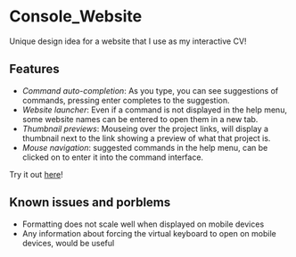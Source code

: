 # Console_Website
Unique design idea for a website that I use as my interactive CV!

## Features
* *Command auto-completion*: As you type, you can see suggestions of commands, pressing enter completes to the suggestion.
* *Website launcher*: Even if a command is not displayed in the help menu, some website names can be entered to open them in a new tab.
* *Thumbnail previews*: Mouseing over the project links, will display a thumbnail next to the link showing a preview of what that project is.
* *Mouse navigation*: suggested commands in the help menu, can be clicked on to enter it into the command interface.


Try it out [here](www.szymonjackiewi.cz)!

## Known issues and porblems
* Formatting does not scale well when displayed on mobile devices
* Any information about forcing the virtual keyboard to open on mobile devices, would be useful
